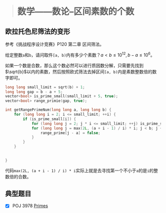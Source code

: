 > # 数学——数论–区间素数的个数

## 欧拉托色尼筛法的变形

参考《挑战程序设计竞赛》P120 第二章 区间筛法。

给定整数`a`和`b`，请问取件`[a, b)`内有多少个素数？$a < b \leq 10^{12}, b -a \leq 10^6$。

如果一个数是合数，那么这个数必然可以进行质因数分解，只需要先找到$\sqrt{b}$以内的素数，然后按照欧式筛法去掉区间`[a, b)`内是素数整数倍的数字即可。

```c++
long long small_limit = sqrt(b) + 1;
long long gap = b - a + 5;
vector<bool> is_prime_small(small_limit + 5, true);
vector<bool> range_primie(gap, true);

int getRangePrimeNum(long long a, long long b) {
    for (long long i = 2; i <= small_limit; ++i) {
        if (is_prime_small[i]) {
    		for (long long j = 2; j * i <= small_limit; ++j) is_prime_small[i * j] = false;
            for (long long j = max(2L, (a + i - 1) / i) * i; j < b; j += i) {
                range_prime[j - a] = false;
            }
        }
    }
    
    
}
```

代码`max(2L, (a + i - 1) / i) * i`实际上就是去寻找第一个不小于`a`的是`i`的整数倍的合数。

## 典型题目

- [x] POJ 3978 [Primes](https://vjudge.net/problem/POJ-3978)